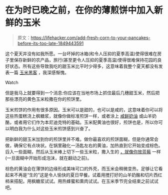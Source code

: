 # 在为时已晚之前，在你的薄煎饼中加入新鲜的玉米

> 原文：<https://lifehacker.com/add-fresh-corn-to-your-pancakes-before-its-too-late-1849443591>

这个夏天并没有如我所愿。一台坏掉的冰箱(和令人压抑的夏季高温)使得很难在房子里保存新鲜的农产品，旅行(甚至更令人压抑的夏季高温)使得很难保持花园的良好状态。所有这些导致我吃的甜玉米比平时少得多，这意味着我整个夏天都没有发表一篇 [玉米黑客](https://lifehacker.com/11-tasty-things-you-should-be-doing-with-corn-1847388269) ，我深感惭愧。

Watch

但是我马上就要得到一个消息:你应该在当地市场上抓住最后几穗甜玉米，然后把那些漂亮的黄色玉米粒撒在你的煎饼里。

玉米煎饼的作用有很多原因。玉米可以是甜的，也可以是咸的，这意味着你可以将这些热蛋糕浇上枫糖浆，就像你做标准煎饼一样，或者涂上 [咸鲜奶油](https://lifehacker.com/the-case-for-savory-whipped-cream-1837069612) 或山羊奶酪，或者用它们作为本尼迪克特的基础。玉米配黄油也很好，煎饼也是，所以你可以明白我为什么对这些玉米煎饼感到兴奋了。

把新鲜的甜玉米加到你的煎饼里并不难。做你最喜欢的煎饼面糊，但是你通常会做，确保它有点块状。在锅里融化一汤匙左右的黄油，加热直到它开始变成棕色。舀入一些面糊，然后从玉米棒上切下一些玉米粒，撒入生的 [，就像你放蓝莓](https://lifehacker.com/heres-exactly-when-to-add-blueberries-to-pancakes-1848623699) 一样(一旦面糊中开始形成泡沫，就在翻动之前)。

棕色的黄油会在薄饼的边缘形成美味可口的外壳，而玉米会稍微变热，足够让它看起来不再是“生的”这是令人愉快的夏日早餐。试着用搅打好的山羊奶酪和切片西红柿来搭配。用枫糖浆试试。用热蜂蜜和熏肉试试。在玉米季节完全结束之前试试吧。